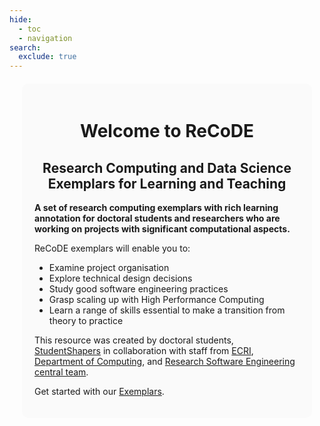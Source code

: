 ```yaml
---
hide:
  - toc
  - navigation
search:
  exclude: true
---
```

<style>
  body {
    background-image: url('assets/img/group_computing.png');
    background-repeat: no-repeat;
    background-position: center center;
    background-size: cover;
    background-attachment: fixed;
  }
</style>

<div style="background-color: rgba(250, 250, 250, 0.80); padding: 20px; margin: 20px; border-radius: 10px;">
  <h1 style="text-align: center;"><strong>Welcome to ReCoDE</strong></h1>
  <h2 style="text-align: center;">Research Computing and Data Science Exemplars for Learning and Teaching</h2>

  <p><strong>A set of research computing exemplars with rich learning annotation for doctoral students and researchers who are working on projects with significant computational aspects.</strong></p>

  <p>ReCoDE exemplars will enable you to:</p>
  <ul>
    <li>Examine project organisation</li>
    <li>Explore technical design decisions</li>
    <li>Study good software engineering practices</li>
    <li>Grasp scaling up with High Performance Computing</li>
    <li>Learn a range of skills essential to make a transition from theory to practice</li>
  </ul>

  <p>
    This resource was created by doctoral students,
    <a href="https://www.imperial.ac.uk/students/studentshapers/">StudentShapers</a> in collaboration with staff from
    <a href="https://www.imperial.ac.uk/students/academic-support/graduate-school/students/doctoral/professional-development/research-computing-data-science/courses/">ECRI</a>,
    <a href="https://www.imperial.ac.uk/computing">Department of Computing</a>, and
    <a href="https://www.imperial.ac.uk/admin-services/ict/self-service/research-support/rcs/service-offering/research-software-engineering/">Research Software Engineering central team</a>.
  </p>
  <p>Get started with our <a href="exemplars/">Exemplars</a>.</p>
</div>
